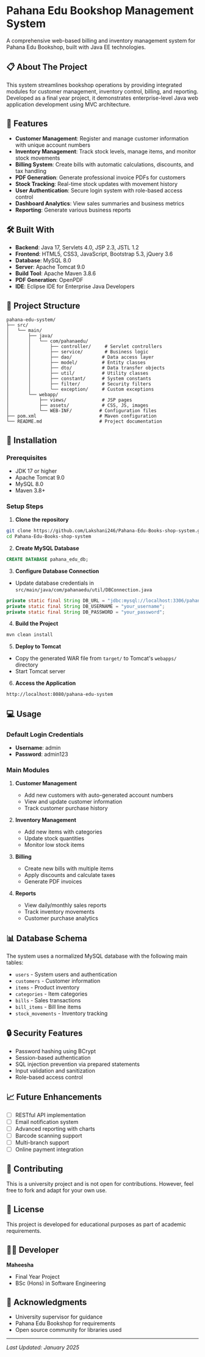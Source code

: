 # Pahana Edu Bookshop Management System

A comprehensive web-based billing and inventory management system for Pahana Edu Bookshop, built with Java EE technologies.

## 📋 About The Project

This system streamlines bookshop operations by providing integrated modules for customer management, inventory control, billing, and reporting. Developed as a final year project, it demonstrates enterprise-level Java web application development using MVC architecture.

## 🚀 Features

- **Customer Management**: Register and manage customer information with unique account numbers
- **Inventory Management**: Track stock levels, manage items, and monitor stock movements
- **Billing System**: Create bills with automatic calculations, discounts, and tax handling
- **PDF Generation**: Generate professional invoice PDFs for customers
- **Stock Tracking**: Real-time stock updates with movement history
- **User Authentication**: Secure login system with role-based access control
- **Dashboard Analytics**: View sales summaries and business metrics
- **Reporting**: Generate various business reports

## 🛠️ Built With

- **Backend**: Java 17, Servlets 4.0, JSP 2.3, JSTL 1.2
- **Frontend**: HTML5, CSS3, JavaScript, Bootstrap 5.3, jQuery 3.6
- **Database**: MySQL 8.0
- **Server**: Apache Tomcat 9.0
- **Build Tool**: Apache Maven 3.8.6
- **PDF Generation**: OpenPDF
- **IDE**: Eclipse IDE for Enterprise Java Developers

## 📁 Project Structure

```
pahana-edu-system/
├── src/
│   └── main/
│       ├── java/
│       │   └── com/pahanaedu/
│       │       ├── controller/     # Servlet controllers
│       │       ├── service/        # Business logic
│       │       ├── dao/           # Data access layer
│       │       ├── model/         # Entity classes
│       │       ├── dto/           # Data transfer objects
│       │       ├── util/          # Utility classes
│       │       ├── constant/      # System constants
│       │       ├── filter/        # Security filters
│       │       └── exception/     # Custom exceptions
│       └── webapp/
│           ├── views/             # JSP pages
│           ├── assets/            # CSS, JS, images
│           └── WEB-INF/          # Configuration files
├── pom.xml                       # Maven configuration
└── README.md                     # Project documentation
```

## 🔧 Installation

### Prerequisites
- JDK 17 or higher
- Apache Tomcat 9.0
- MySQL 8.0
- Maven 3.8+

### Setup Steps

1. **Clone the repository**
```bash
git clone https://github.com/Lakshani246/Pahana-Edu-Books-shop-system.git
cd Pahana-Edu-Books-shop-system
```

2. **Create MySQL Database**
```sql
CREATE DATABASE pahana_edu_db;
```

3. **Configure Database Connection**
- Update database credentials in `src/main/java/com/pahanaedu/util/DBConnection.java`
```java
private static final String DB_URL = "jdbc:mysql://localhost:3306/pahana_edu_db";
private static final String DB_USERNAME = "your_username";
private static final String DB_PASSWORD = "your_password";
```

4. **Build the Project**
```bash
mvn clean install
```

5. **Deploy to Tomcat**
- Copy the generated WAR file from `target/` to Tomcat's `webapps/` directory
- Start Tomcat server

6. **Access the Application**
```
http://localhost:8080/pahana-edu-system
```

## 💻 Usage

### Default Login Credentials
- **Username**: admin
- **Password**: admin123

### Main Modules

1. **Customer Management**
   - Add new customers with auto-generated account numbers
   - View and update customer information
   - Track customer purchase history

2. **Inventory Management**
   - Add new items with categories
   - Update stock quantities
   - Monitor low stock items

3. **Billing**
   - Create new bills with multiple items
   - Apply discounts and calculate taxes
   - Generate PDF invoices

4. **Reports**
   - View daily/monthly sales reports
   - Track inventory movements
   - Customer purchase analytics

## 📊 Database Schema

The system uses a normalized MySQL database with the following main tables:
- `users` - System users and authentication
- `customers` - Customer information
- `items` - Product inventory
- `categories` - Item categories
- `bills` - Sales transactions
- `bill_items` - Bill line items
- `stock_movements` - Inventory tracking

## 🔒 Security Features

- Password hashing using BCrypt
- Session-based authentication
- SQL injection prevention via prepared statements
- Input validation and sanitization
- Role-based access control

## 📈 Future Enhancements

- [ ] RESTful API implementation
- [ ] Email notification system
- [ ] Advanced reporting with charts
- [ ] Barcode scanning support
- [ ] Multi-branch support
- [ ] Online payment integration

## 🤝 Contributing

This is a university project and is not open for contributions. However, feel free to fork and adapt for your own use.

## 📝 License

This project is developed for educational purposes as part of academic requirements.

## 👨‍💻 Developer

**Maheesha**
- Final Year Project
- BSc (Hons) in Software Engineering

## 🙏 Acknowledgments

- University supervisor for guidance
- Pahana Edu Bookshop for requirements
- Open source community for libraries used

---

*Last Updated: January 2025*
